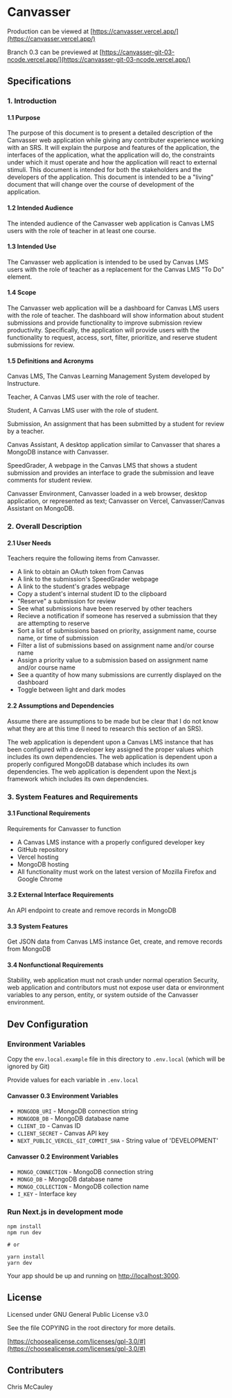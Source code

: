 # Canvasser

Production can be viewed at [https://canvasser.vercel.app/](https://canvasser.vercel.app/)

Branch 0.3 can be previewed at [https://canvasser-git-03-ncode.vercel.app/](https://canvasser-git-03-ncode.vercel.app/)

## Specifications

### 1. Introduction

#### 1.1 Purpose

The purpose of this document is to present a detailed description of the Canvasser web application while giving any contributer experience working with an SRS. It will explain the purpose and features of the application, the interfaces of the application, what the application will do, the constraints under which it must operate and how the application will react to external stimuli. This document is intended for both the stakeholders and the developers of the application. This document is intended to be a "living" document that will change over the course of development of the application.

#### 1.2 Intended Audience

The intended audience of the Canvasser web application is Canvas LMS users with the role of teacher in at least one course.

#### 1.3 Intended Use

The Canvasser web application is intended to be used by Canvas LMS users with the role of teacher as a replacement for the Canvas LMS "To Do" element.

#### 1.4 Scope

The Canvasser web application will be a dashboard for Canvas LMS users with the role of teacher. The dashboard will show information about student submissions and provide functionality to improve submission review productivity. Specifically, the application will provide users with the functionality to request, access, sort, filter, prioritize, and reserve student submissions for review.

#### 1.5 Definitions and Acronyms

Canvas LMS, The Canvas Learning Management System developed by Instructure.

Teacher, A Canvas LMS user with the role of teacher.

Student, A Canvas LMS user with the role of student.

Submission, An assignment that has been submitted by a student for review by a teacher.

Canvas Assistant, A desktop application similar to Canvasser that shares a MongoDB instance with Canvasser.

SpeedGrader, A webpage in the Canvas LMS that shows a student submission and provides an interface to grade the submission and leave comments for student review.

Canvasser Environment, Canvasser loaded in a web browser, desktop application, or represented as text; Canvasser on Vercel, Canvasser/Canvas Assistant on MongoDB.

### 2. Overall Description

#### 2.1 User Needs

Teachers require the following items from Canvasser.
* A link to obtain an OAuth token from Canvas
* A link to the submission's SpeedGrader webpage
* A link to the student's grades webpage
* Copy a student's internal student ID to the clipboard
* "Reserve" a submission for review
* See what submissions have been reserved by other teachers
* Recieve a notification if someone has reserved a submission that they are attempting to reserve
* Sort a list of submissions based on priority, assignment name, course name, or time of submission
* Filter a list of submissions based on assignment name and/or course name
* Assign a priority value to a submission based on assignment name and/or course name
* See a quantity of how many submissions are currently displayed on the dashboard
* Toggle between light and dark modes

#### 2.2 Assumptions and Dependencies

Assume there are assumptions to be made but be clear that I do not know what they are at this time (I need to research this section of an SRS).

The web application is dependent upon a Canvas LMS instance that has been configured with a developer key assigned the proper values which includes its own dependencies. The web application is dependent upon a properly configured MongoDB database which includes its own dependencies. The web application is dependent upon the Next.js framework which includes its own dependencies.

### 3. System Features and Requirements

#### 3.1 Functional Requirements

Requirements for Canvasser to function
* A Canvas LMS instance with a properly configured developer key
* GitHub repository
* Vercel hosting
* MongoDB hosting
* All functionality must work on the latest version of Mozilla Firefox and Google Chrome

#### 3.2 External Interface Requirements

An API endpoint to create and remove records in MongoDB

#### 3.3 System Features

Get JSON data from Canvas LMS instance
Get, create, and remove records from MongoDB

#### 3.4 Nonfunctional Requirements

Stability, web application must not crash under normal operation
Security, web application and contributors must not expose user data or environment variables to any person, entity, or system outside of the Canvasser environment.


## Dev Configuration

### Environment Variables

Copy the `env.local.example` file in this directory to `.env.local` (which will be ignored by Git)

Provide values for each variable in `.env.local`

#### Canvasser 0.3 Environment Variables

- `MONGODB_URI` - MongoDB connection string
- `MONGODB_DB` - MongoDB database name
- `CLIENT_ID` - Canvas ID
- `CLIENT_SECRET` - Canvas API key
- `NEXT_PUBLIC_VERCEL_GIT_COMMIT_SHA` - String value of 'DEVELOPMENT'

#### Canvasser 0.2 Environment Variables

- `MONGO_CONNECTION` - MongoDB connection string
- `MONGO_DB` - MongoDB database name
- `MONGO_COLLECTION` - MongoDB collection name
- `I_KEY` - Interface key

### Run Next.js in development mode

```
npm install
npm run dev

# or

yarn install
yarn dev
```

Your app should be up and running on [http://localhost:3000](http://localhost:3000).

## License

Licensed under GNU General Public License v3.0

See the file COPYING in the root directory for more details.

[https://choosealicense.com/licenses/gpl-3.0/#](https://choosealicense.com/licenses/gpl-3.0/#)

## Contributers

Chris McCauley